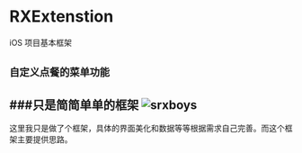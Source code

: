 # RXExtenstion
iOS 项目基本框架
## `自定义点餐的菜单功能`
###只是简简单单的框架
![srxboys](https://github.com/srxboys/RXExtenstion/blob/master/srxboys/Menu/srxboys_Menu.gif)
-
这里我只是做了个框架，具体的界面美化和数据等等根据需求自己完善。而这个框架主要提供思路。